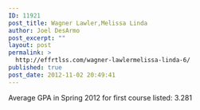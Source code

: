 ```yaml
---
ID: 11921
post_title: Wagner Lawler,Melissa Linda
author: Joel DesArmo
post_excerpt: ""
layout: post
permalink: >
  http://effrtlss.com/wagner-lawlermelissa-linda-6/
published: true
post_date: 2012-11-02 20:49:41
---
```

<p>Average GPA in Spring 2012 for first course listed: 3.281</p>